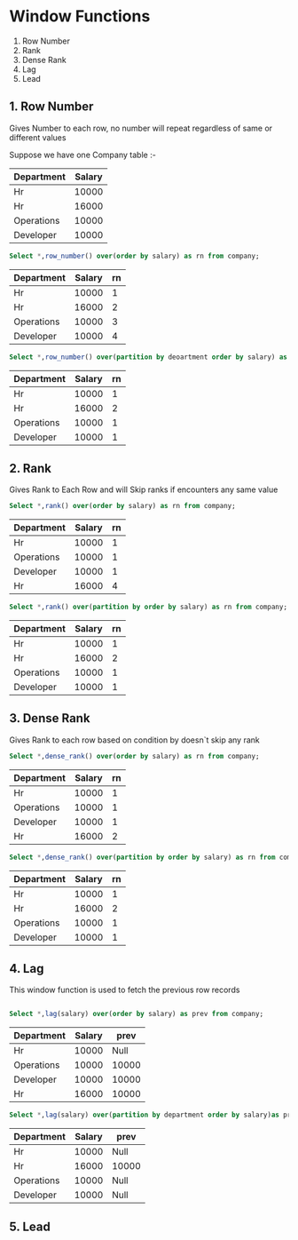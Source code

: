 # Window Functions

1. Row Number
2. Rank
3. Dense Rank
4. Lag
5. Lead

## 1. Row Number

Gives  Number to each row, no number will repeat regardless of same or different values

Suppose we have one Company table :-

| Department | Salary |
| ---------- | :----: |
| Hr         | 10000 |
| Hr         | 16000 |
| Operations | 10000 |
| Developer  | 10000 |

```sql
Select *,row_number() over(order by salary) as rn from company;
```

| Department | Salary | rn |
| ---------- | :----: | -- |
| Hr         | 10000 | 1  |
| Hr         | 16000 | 2  |
| Operations | 10000 | 3  |
| Developer  | 10000 | 4  |

```sql
Select *,row_number() over(partition by deoartment order by salary) as rn from company;
```

| Department | Salary | rn |
| ---------- | :----: | -- |
| Hr         | 10000 | 1  |
| Hr         | 16000 | 2  |
| Operations | 10000 | 1  |
| Developer  | 10000 | 1  |

## 2. Rank

Gives Rank to Each Row and will Skip ranks if encounters any same value

```sql
Select *,rank() over(order by salary) as rn from company;
```

| Department | Salary | rn |
| ---------- | :----: | -- |
| Hr         | 10000 | 1  |
| Operations | 10000 | 1  |
| Developer  | 10000 | 1  |
| Hr         | 16000 | 4  |

```sql
Select *,rank() over(partition by order by salary) as rn from company;
```

| Department | Salary | rn |
| ---------- | :----: | -- |
| Hr         | 10000 | 1  |
| Hr         | 16000 | 2  |
| Operations | 10000 | 1  |
| Developer  | 10000 | 1  |

## 3. Dense Rank

Gives Rank to each row based on condition by doesn`t skip any rank

```sql
Select *,dense_rank() over(order by salary) as rn from company;
```

| Department | Salary | rn |
| ---------- | :----: | -- |
| Hr         | 10000 | 1  |
| Operations | 10000 | 1  |
| Developer  | 10000 | 1  |
| Hr         | 16000 | 2  |

```sql
Select *,dense_rank() over(partition by order by salary) as rn from company;
```

| Department | Salary | rn |
| ---------- | :----: | -- |
| Hr         | 10000 | 1  |
| Hr         | 16000 | 2  |
| Operations | 10000 | 1  |
| Developer  | 10000 | 1  |


## 4. Lag

This window function is used to fetch the previous row records

```sql

Select *,lag(salary) over(order by salary) as prev from company;
```

| Department | Salary | prev |
| ---------- | :----: | -- |
| Hr         | 10000 | Null |
| Operations | 10000 | 10000 |
| Developer  | 10000 | 10000  |
| Hr         | 16000 | 10000  |

```sql
Select *,lag(salary) over(partition by department order by salary)as prev from company;
```


| Department | Salary | prev |
| ---------- | :----: | -- |
| Hr         | 10000 | Null  |
| Hr         | 16000 | 10000  |
| Operations | 10000 | Null  |
| Developer  | 10000 | Null  |

## 5. Lead

